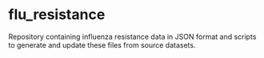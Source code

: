 # flu_resistance
Repository containing influenza resistance data in JSON format and scripts to generate and update these files from source datasets.
